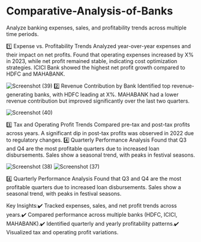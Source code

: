 # Comparative-Analysis-of-Banks
 Analyze banking expenses, sales, and profitability trends across multiple time periods.


1️⃣ Expense vs. Profitability Trends
Analyzed year-over-year expenses and their impact on net profits.
Found that operating expenses increased by X% in 2023, while net profit remained stable, indicating cost optimization strategies.
ICICI Bank showed the highest net profit growth compared to HDFC and MAHABANK.

![Screenshot (39)](https://github.com/user-attachments/assets/3d1e1fcf-2862-4a49-af85-2fd71929a062)
2️⃣ Revenue Contribution by Bank
Identified top revenue-generating banks, with HDFC leading at X%.
MAHABANK had a lower revenue contribution but improved significantly over the last two quarters.

![Screenshot (40)](https://github.com/user-attachments/assets/e7573295-18c9-459b-9750-1e46cfae92a1)


3️⃣ Tax and Operating Profit Trends
Compared pre-tax and post-tax profits across years.
A significant dip in post-tax profits was observed in 2022 due to regulatory changes.
4️⃣ Quarterly Performance Analysis
Found that Q3 and Q4 are the most profitable quarters due to increased loan disbursements.
Sales show a seasonal trend, with peaks in festival seasons.



![Screenshot (38)](https://github.com/user-attachments/assets/1fa295ff-bbb4-4187-8348-370cd83d84fd)
![Screenshot (37)](https://github.com/user-attachments/assets/080ff8b8-a8df-46d2-a830-7cbb19754228)

4️⃣ Quarterly Performance Analysis
Found that Q3 and Q4 are the most profitable quarters due to increased loan disbursements.
Sales show a seasonal trend, with peaks in festival seasons.



Key Insights:✔️ Tracked expenses, sales, and net profit trends across years.✔️ Compared performance across multiple banks (HDFC, ICICI, MAHABANK).✔️ Identified quarterly and yearly profitability patterns.✔️ Visualized tax and operating profit variations.

